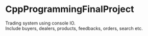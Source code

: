 # CppProgrammingFinalProject
Trading system using console IO. <br />
Include buyers, dealers, products, feedbacks, orders, search etc.
